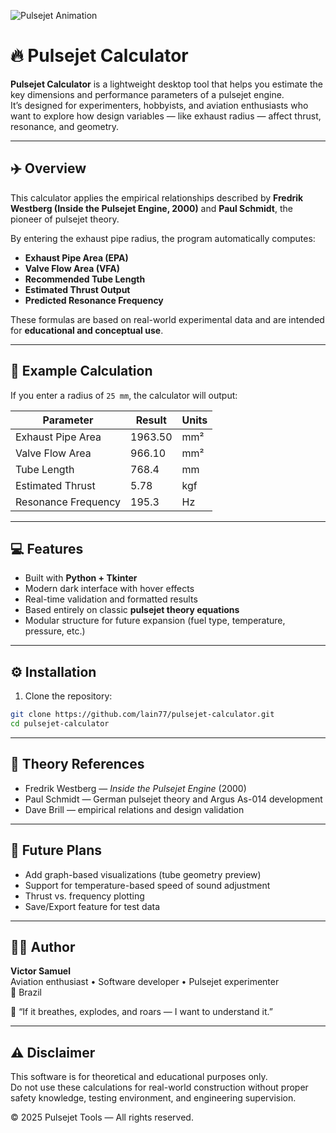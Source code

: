 ![Pulsejet Animation](https://blogger.googleusercontent.com/img/b/R29vZ2xl/AVvXsEgUGWX2FH_c8_OHwNmCmaVVbq9iKeoqycmZe9LfVm0NTZ8JQNM2WVIY4_Sh2Ux0FBV8UWPvGGgWg_i18R_o7sNxBeHepVqXUL3k9Rv_RMOZVFqZ26-9cQd-m9A93LwYbRC4Hl6-MH5EZW5ne7vMSAHNliEdSZDODAttss78kX7gJAAiMEUpoPr2HilTkXmq/s550/GIF%2012%EC%9B%94%2018%EC%9D%BC%20%EC%9B%94%EC%9A%94%EC%9D%BC%20%EC%98%A4%ED%9B%84%209-20-23.gif)

# 🔥 Pulsejet Calculator

**Pulsejet Calculator** is a lightweight desktop tool that helps you estimate the key dimensions and performance parameters of a pulsejet engine.  
It’s designed for experimenters, hobbyists, and aviation enthusiasts who want to explore how design variables — like exhaust radius — affect thrust, resonance, and geometry.

---

## ✈️ Overview

This calculator applies the empirical relationships described by **Fredrik Westberg (Inside the Pulsejet Engine, 2000)** and **Paul Schmidt**, the pioneer of pulsejet theory.

By entering the exhaust pipe radius, the program automatically computes:

- **Exhaust Pipe Area (EPA)**
- **Valve Flow Area (VFA)**
- **Recommended Tube Length**
- **Estimated Thrust Output**
- **Predicted Resonance Frequency**

These formulas are based on real-world experimental data and are intended for **educational and conceptual use**.

---

## 🧮 Example Calculation

If you enter a radius of `25 mm`, the calculator will output:

| Parameter | Result | Units |
|-----------|--------|-------|
| Exhaust Pipe Area | 1963.50 | mm² |
| Valve Flow Area | 966.10 | mm² |
| Tube Length | 768.4 | mm |
| Estimated Thrust | 5.78 | kgf |
| Resonance Frequency | 195.3 | Hz |

---

## 💻 Features

- Built with **Python + Tkinter**
- Modern dark interface with hover effects
- Real-time validation and formatted results
- Based entirely on classic **pulsejet theory equations**
- Modular structure for future expansion (fuel type, temperature, pressure, etc.)

---

## ⚙️ Installation

1. Clone the repository:

```bash
git clone https://github.com/lain77/pulsejet-calculator.git
cd pulsejet-calculator
```

---

## 🧠 Theory References

- Fredrik Westberg — *Inside the Pulsejet Engine* (2000)  
- Paul Schmidt — German pulsejet theory and Argus As-014 development  
- Dave Brill — empirical relations and design validation

---

## 🚀 Future Plans

- Add graph-based visualizations (tube geometry preview)  
- Support for temperature-based speed of sound adjustment  
- Thrust vs. frequency plotting  
- Save/Export feature for test data  

---

## 🧑‍💻 Author

**Victor Samuel**  
Aviation enthusiast • Software developer • Pulsejet experimenter  
📍 Brazil  

💬 “If it breathes, explodes, and roars — I want to understand it.”

---

## ⚠️ Disclaimer

This software is for theoretical and educational purposes only.  
Do not use these calculations for real-world construction without proper safety knowledge, testing environment, and engineering supervision.

© 2025 Pulsejet Tools — All rights reserved.
